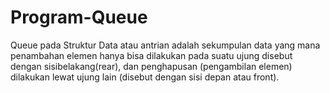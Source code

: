 # Program-Queue
Queue pada Struktur Data atau antrian adalah sekumpulan data yang mana penambahan elemen hanya bisa dilakukan pada suatu ujung disebut dengan sisibelakang(rear), dan penghapusan (pengambilan elemen) dilakukan lewat ujung lain (disebut dengan sisi depan atau front). 
